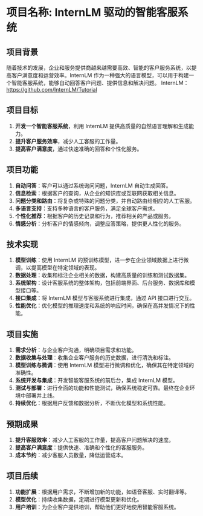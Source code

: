 # 项目名称: InternLM 驱动的智能客服系统

## 项目背景
随着技术的发展，企业和服务提供商越来越需要高效、智能的客户服务系统，以提高客户满意度和运营效率。InternLM 作为一种强大的语言模型，可以用于构建一个智能客服系统，能够自动回答客户问题、提供信息和解决问题。
InternLM：https://github.com/InternLM/Tutorial
## 项目目标
1. **开发一个智能客服系统**，利用 InternLM 提供高质量的自然语言理解和生成能力。
2. **提升客户服务效率**，减少人工客服的工作量。
3. **提高客户满意度**，通过快速准确的回答和个性化服务。

## 项目功能
1. **自动问答**：客户可以通过系统询问问题，InternLM 自动生成回答。
2. **信息检索**：根据客户的查询，从企业的知识库或互联网获取相关信息。
3. **问题分类和路由**：将复杂或特殊的问题分类，并自动路由给相应的人工客服。
4. **多语言支持**：支持多种语言的客户服务，满足全球客户需求。
5. **个性化推荐**：根据客户的历史记录和行为，推荐相关的产品或服务。
6. **情感分析**：分析客户的情感倾向，调整应答策略，提供更人性化的服务。

## 技术实现
1. **模型训练**：使用 InternLM 的预训练模型，进一步在企业领域数据上进行微调，以提高模型在特定领域的表现。
2. **数据处理**：收集和标注企业相关的数据，构建高质量的训练和测试数据集。
3. **系统架构**：设计客服系统的整体架构，包括前端界面、后台服务、数据库和模型接口等。
4. **接口集成**：将 InternLM 模型与客服系统进行集成，通过 API 接口进行交互。
5. **性能优化**：优化模型的推理速度和系统的响应时间，确保在高并发情况下的性能。

## 项目实施
1. **需求分析**：与企业客户沟通，明确项目需求和功能。
2. **数据收集与处理**：收集企业客户服务的历史数据，进行清洗和标注。
3. **模型训练与微调**：使用 InternLM 模型进行微调和优化，确保其在特定领域的准确性。
4. **系统开发与集成**：开发智能客服系统的前后台，集成 InternLM 模型。
5. **测试与部署**：进行全面的功能和性能测试，确保系统稳定可靠。最终在企业环境中部署并上线。
6. **持续优化**：根据用户反馈和数据分析，不断优化模型和系统性能。

## 预期成果
1. **提升客服效率**：减少人工客服的工作量，提高客户问题解决的速度。
2. **提高客户满意度**：提供快速、准确和个性化的客服服务。
3. **成本节约**：减少客服人员数量，降低运营成本。

## 项目后续
1. **功能扩展**：根据用户需求，不断增加新的功能，如语音客服、实时翻译等。
2. **模型优化**：持续收集数据，定期进行模型更新和优化。
3. **用户培训**：为企业客户提供培训，帮助他们更好地使用智能客服系统。
